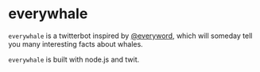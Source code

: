# everywhale

`everywhale` is a twitterbot inspired by [@everyword](https://twitter.com/everyword), which will someday tell you many interesting facts about whales.

`everywhale` is built with node.js and twit.
